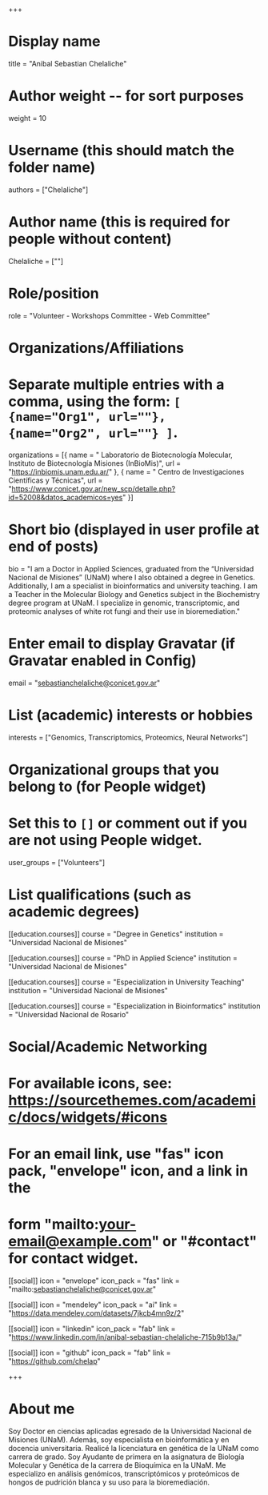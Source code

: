 +++
# Display name
title = "Anibal Sebastian Chelaliche"

# Author weight -- for sort purposes
weight = 10

# Username (this should match the folder name)
authors = ["Chelaliche"]

# Author name (this is required for people without content)
Chelaliche = [""]

# Role/position
role = "Volunteer - Workshops Committee - Web Committee"

# Organizations/Affiliations
#   Separate multiple entries with a comma, using the form: `[ {name="Org1", url=""}, {name="Org2", url=""} ]`.
organizations = [{ name = " Laboratorio de Biotecnología Molecular, Instituto de Biotecnología Misiones (InBioMis)", url = "https://inbiomis.unam.edu.ar/" }, { name = " Centro de Investigaciones Científicas y Técnicas", url = "https://www.conicet.gov.ar/new_scp/detalle.php?id=52008&datos_academicos=yes" }]

# Short bio (displayed in user profile at end of posts)
bio = "I am a Doctor in Applied Sciences, graduated from the “Universidad Nacional de Misiones” (UNaM) where I also obtained a degree in Genetics. Additionally, I am a specialist in bioinformatics and university teaching. I am a Teacher in the Molecular Biology and Genetics subject in the Biochemistry degree program at UNaM. I specialize in genomic, transcriptomic, and proteomic analyses of white rot fungi and their use in bioremediation."

# Enter email to display Gravatar (if Gravatar enabled in Config)
email = "sebastianchelaliche@conicet.gov.ar"

# List (academic) interests or hobbies
interests = ["Genomics, Transcriptomics, Proteomics, Neural Networks"]

# Organizational groups that you belong to (for People widget)
#   Set this to `[]` or comment out if you are not using People widget.
user_groups = ["Volunteers"] 

# List qualifications (such as academic degrees)
[[education.courses]]
  course = "Degree in Genetics"
  institution = "Universidad Nacional de Misiones"

[[education.courses]]
  course = "PhD in Applied Science"
  institution = "Universidad Nacional de Misiones"

[[education.courses]]
  course = "Especialization in University Teaching"
  institution = "Universidad Nacional de Misiones"

[[education.courses]]
  course = "Especialization in Bioinformatics"
  institution = "Universidad Nacional de Rosario"

# Social/Academic Networking
# For available icons, see: https://sourcethemes.com/academic/docs/widgets/#icons
#   For an email link, use "fas" icon pack, "envelope" icon, and a link in the
#   form "mailto:your-email@example.com" or "#contact" for contact widget.

[[social]]
  icon = "envelope"
  icon_pack = "fas"
  link = "mailto:sebastianchelaliche@conicet.gov.ar"


[[social]]
  icon = "mendeley"
  icon_pack = "ai"
  link = "https://data.mendeley.com/datasets/7jkcb4mn9z/2"

[[social]]
  icon = "linkedin"
  icon_pack = "fab"
  link = "https://www.linkedin.com/in/anibal-sebastian-chelaliche-715b9b13a/"

[[social]]
  icon = "github"
  icon_pack = "fab"
  link = "https://github.com/chelap"

+++

# About me 

Soy Doctor en ciencias aplicadas egresado de la Universidad Nacional de Misiones (UNaM). Además, soy especialista en bioinformática y en docencia universitaria. Realicé la licenciatura en genética de la UNaM como carrera de grado. Soy Ayudante de primera en la asignatura de Biología Molecular y Genética de la carrera de Bioquímica en la UNaM. Me especializo en análisis genómicos, transcriptómicos y proteómicos de hongos de pudrición blanca y su uso para la bioremediación. 